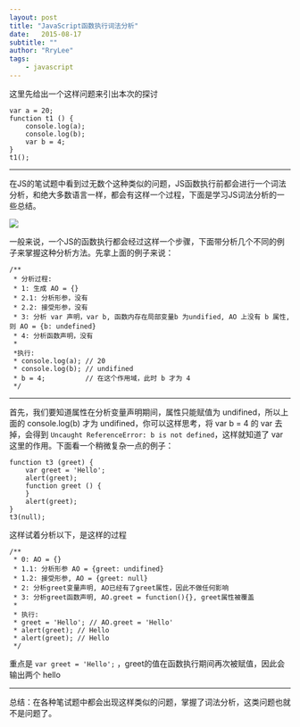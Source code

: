 ```yaml
---
layout: post
title: "JavaScript函数执行词法分析"
date:   2015-08-17
subtitle: ""
author: "RryLee"
tags:
    - javascript
---
```


这里先给出一个这样问题来引出本次的探讨

    var a = 20;
    function t1 () {
        console.log(a);
        console.log(b);
        var b = 4;
    }
    t1();

---

在JS的笔试题中看到过无数个这种类似的问题，JS函数执行前都会进行一个词法分析，和绝大多数语言一样，都会有这样一个过程，下面是学习JS词法分析的一些总结。

<img class="shadow" src="http://ww3.sinaimg.cn/mw690/baa3278fgw1ev5szlr87lj20ge0hedis.jpg" />

一般来说，一个JS的函数执行都会经过这样一个步骤，下面带分析几个不同的例子来掌握这种分析方法。先拿上面的例子来说：

    /**
     * 分析过程:
     * 1: 生成 AO = {}
     * 2.1: 分析形参，没有
     * 2.2: 接受形参，没有
     * 3: 分析 var 声明，var b, 函数内存在局部变量b 为undified, AO 上没有 b 属性, 则 AO = {b: undefined}
     * 4: 分析函数声明，没有
     *
     *执行:
     * console.log(a); // 20
     * console.log(b); // undifined
     * b = 4;          // 在这个作用域，此时 b 才为 4
     */

---

首先，我们要知道属性在分析变量声明期间，属性只能赋值为 undifined，所以上面的 console.log(b) 才为 undifined，你可以这样思考，将 var b = 4 的 var 去掉，会得到 `Uncaught ReferenceError: b is not defined`，这样就知道了 var 这里的作用。下面看一个稍微复杂一点的例子：

    function t3 (greet) {
        var greet = 'Hello';
        alert(greet);
        function greet () {
        }
        alert(greet);
    }
    t3(null);

这样试着分析以下，是这样的过程

    /**
     * 0: AO = {}
     * 1.1: 分析形参 AO = {greet: undifined}
     * 1.2: 接受形参, AO = {greet: null}
     * 2: 分析greet变量声明, AO已经有了greet属性，因此不做任何影响
     * 3: 分析greet函数声明, AO.greet = function(){}, greet属性被覆盖
     *
     * 执行:
     * greet = 'Hello'; // AO.greet = 'Hello'
     * alert(greet); // Hello
     * alert(greet); // Hello
     */

重点是 `var greet = 'Hello';` ，greet的值在函数执行期间再次被赋值，因此会输出两个 hello

---

总结：在各种笔试题中都会出现这样类似的问题，掌握了词法分析，这类问题也就不是问题了。
